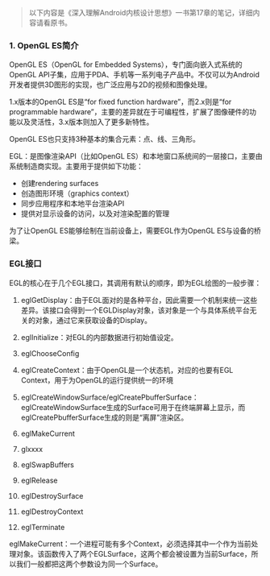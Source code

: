 > 以下内容是《深入理解Android内核设计思想》一书第17章的笔记，详细内容请看原书。

### 1. OpenGL ES简介

OpenGL ES（OpenGL for Embedded Systems），专门面向嵌入式系统的OpenGL API子集，应用于PDA、手机等一系列电子产品中。不仅可以为Android开发者提供3D图形的实现，也广泛应用与2D的视频和图像处理。

1.x版本的OpenGL ES是“for fixed function hardware”，而2.x则是“for programmable hardware”，主要的差异就在于可编程性，扩展了图像硬件的功能以及灵活性，3.x版本则加入了更多新特性。

OpenGL ES也只支持3种基本的集合元素：点、线、三角形。

EGL：是图像渲染API（比如OpenGL ES）和本地窗口系统间的一层接口，主要由系统制造商实现。主要用于提供如下功能：

- 创建rendering surfaces
- 创造图形环境（graphics context）
- 同步应用程序和本地平台渲染API
- 提供对显示设备的访问，以及对渲染配置的管理

为了让OpenGL ES能够绘制在当前设备上，需要EGL作为OpenGL ES与设备的桥梁。

### EGL接口

EGL的核心在于几个EGL接口，其调用有默认的顺序，即为EGL绘图的一般步骤：

1. eglGetDisplay：由于EGL面对的是各种平台，因此需要一个机制来统一这些差异。该接口会得到一个EGLDisplay对象，该对象是一个与具体系统平台无关的对象，通过它来获取设备的Display。

2. eglInitialize：对EGL的内部数据进行初始值设定。

3. eglChooseConfig

4. eglCreateContext：由于OpenGL是一个状态机，对应的也要有EGL Context，用于为OpenGL的运行提供统一的环境

5. eglCreateWindowSurface/eglCreatePbufferSurface：eglCreateWindowSurface生成的Surface可用于在终端屏幕上显示，而eglCreatePbufferSurface生成的则是“离屏”渲染区。

6. eglMakeCurrent

7. glxxxx

8. eglSwapBuffers

9. eglRelease

10. eglDestroySurface

11. eglDestroyContext

12. eglTerminate

eglMakeCurrent：一个进程可能有多个Context，必须选择其中一个作为当前处理对象。该函数传入了两个EGLSurface，这两个都会被设置为当前Surface，所以我们一般都把这两个参数设为同一个Surface。
